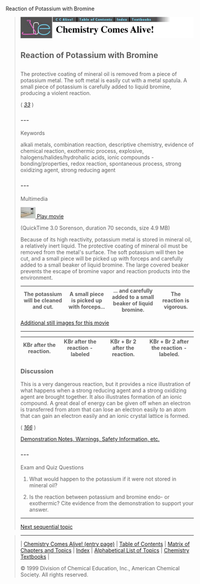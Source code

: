 





 Reaction of Potassium with Bromine
 



> ![Chemistry Comes Alive!](ccahead.gif)
> 
> 
> 
> 
> 
> 
> 
> 
> 
> ## Reaction of Potassium with Bromine
> 
> 
> 
> 
> 
> ## 
> 
> 
> 
> 
> 
>  The protective coating of mineral oil is removed from a piece of potassium metal. The soft metal is easily cut with a metal spatula. A small piece of potassium is carefully added to liquid bromine, producing a violent reaction.
>  
> 
> 
> 
> 
> 
> 
>  (
>  [*33*](CRED33.HTM)
>  )
>  
> 
> 
> 
> 
> ### ---
> 
> 
>  Keywords
> 
> 
> 
> 
>  alkali metals, combination reaction, descriptive chemistry, 
evidence of chemical reaction, exothermic process, explosive, 
halogens/halides/hydrohalic acids, ionic compounds - bonding/properties, 
redox reaction, spontaneous process, strong oxidizing agent, strong reducing agent
>  
> 
> 
> 
> 
> ### ---
> 
> 
>  Multimedia
> 
> 
> 
> 
> 
> 
> 
> 
> [![](0.JPG)
>  Play movie](../../MVHTM/KBR/KBR1.HTM) 
> 
> 
> 
>  (QuickTime 3.0 Sorenson, duration 70 seconds, size 4.9 MB)
>  
> 
> 
> 
>  Because of its high reactivity, potassium metal is stored in mineral oil, a relatively inert liquid. The protective coating of mineral oil must be removed from the metal's surface. The soft potassium will then be cut, and a small piece will be picked up with forceps and carefully added to a small beaker of liquid bromine. The large covered beaker prevents the escape of bromine vapor and reaction products into the environment.
>  
> 
> 
> 
> 
> 
> 
> 
> | The potassium will be cleaned and cut. | A small piece is picked up with forceps... | ... and carefully added to a small beaker of liquid bromine. | The reaction is vigorous. |
> | --- | --- | --- | --- |
> 
> 
> 
> 
> 
> 
> [Additional still images
for this movie](../../STHTM/KBR/KBR1.HTM) 
> 
> 
> 
> 
> 
> ---
> 
> 
> 
> 
> 
> 
> 
> | KBr after the reaction. | KBr after the reaction - labeled | KBr + Br  2   after the reaction. | KBr + Br  2   after the reaction - labeled. |
> | --- | --- | --- | --- |
> 
> 
> 
> 
> ### Discussion
> 
> 
> 
> 
>  This is a very dangerous reaction, 
but it provides a nice illustration of what happens 
when a strong reducing agent and a strong oxidizing agent are brought together. 
It also illustrates formation of an ionic compound. 
A great deal of energy can be given off when an electron is transferred from atom 
that can lose an electron easily to an atom that can gain an electron easily 
and an ionic crystal lattice is formed.
>  
> 
> 
> 
> 
> 
> 
>  (
>  [*166*](CRED166.HTM)
>  )
>  
> 
> 
> 
> 
> 
> 
> [Demonstration Notes, Warnings, Safety Information, etc.](SAFETY.HTM) 
> 
> 
> 
> 
> 
> ### ---
> 
> 
>  Exam and Quiz Questions
> 
> 
> 
> 
>  1. What would happen to the potassium if it were not stored in mineral oil?
>  
> 
> 
> 
>  2. Is the reaction between potassium and bromine endo- or exothermic? Cite evidence from the demonstration to support your answer.
>  
> 
> 
> 
> 
> 
> 
> ---
> 
> 
> 
> 
> [Next sequential topic](../../MAIN/PHOSPHO/PAGE1.HTM)



> ---
> 
> 
>  |
>  [Chemistry Comes Alive! (entry page)](../../INDEX.HTM) 
>  |
>  [Table of Contents](../../CONTENTS.HTM) 
>  |
>  [Matrix of Chapters and Topics](../../MATRIX.HTM) 
>  |
>  [Index](../../WORDS.HTM) 
>  |
>  [Alphabetical List of Topics](../../ALPHATOP.HTM) 
>  |
>  [Chemistry Textbooks](../../BOOKS.HTM) 
>  |
>  
>  © 1999 Division of Chemical Education, Inc.,
American Chemical Society. All rights reserved.





